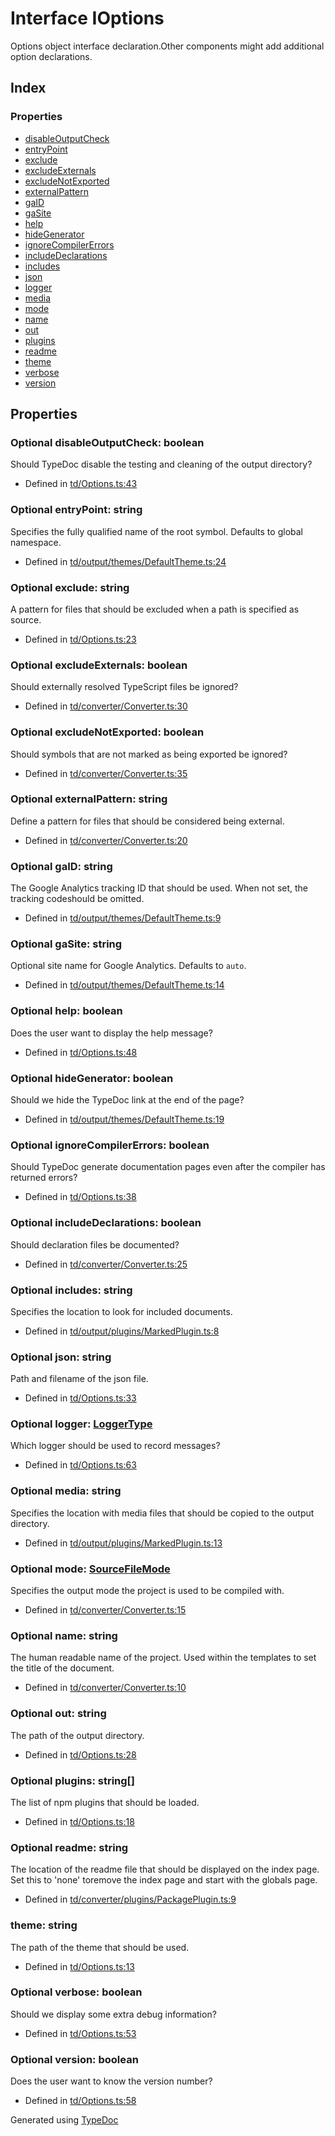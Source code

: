 # Interface IOptions
Options object interface declaration.Other components might add additional option declarations.

## Index

### Properties
* [disableOutputCheck](td.ioptions.md#disableoutputcheck)
* [entryPoint](td.ioptions.md#entrypoint)
* [exclude](td.ioptions.md#exclude)
* [excludeExternals](td.ioptions.md#excludeexternals)
* [excludeNotExported](td.ioptions.md#excludenotexported)
* [externalPattern](td.ioptions.md#externalpattern)
* [gaID](td.ioptions.md#gaid)
* [gaSite](td.ioptions.md#gasite)
* [help](td.ioptions.md#help)
* [hideGenerator](td.ioptions.md#hidegenerator)
* [ignoreCompilerErrors](td.ioptions.md#ignorecompilererrors)
* [includeDeclarations](td.ioptions.md#includedeclarations)
* [includes](td.ioptions.md#includes)
* [json](td.ioptions.md#json)
* [logger](td.ioptions.md#logger)
* [media](td.ioptions.md#media)
* [mode](td.ioptions.md#mode)
* [name](td.ioptions.md#name)
* [out](td.ioptions.md#out)
* [plugins](td.ioptions.md#plugins)
* [readme](td.ioptions.md#readme)
* [theme](td.ioptions.md#theme)
* [verbose](td.ioptions.md#verbose)
* [version](td.ioptions.md#version)

## Properties

### Optional disableOutputCheck: boolean
Should TypeDoc disable the testing and cleaning of the output directory?
* Defined in [td/Options.ts:43](https://github.com/kimamula/typedoc/blob/HEAD/src/td/Options.ts#L43)


### Optional entryPoint: string
Specifies the fully qualified name of the root symbol. Defaults to global namespace.
* Defined in [td/output/themes/DefaultTheme.ts:24](https://github.com/kimamula/typedoc/blob/HEAD/src/td/output/themes/DefaultTheme.ts#L24)


### Optional exclude: string
A pattern for files that should be excluded when a path is specified as source.
* Defined in [td/Options.ts:23](https://github.com/kimamula/typedoc/blob/HEAD/src/td/Options.ts#L23)


### Optional excludeExternals: boolean
Should externally resolved TypeScript files be ignored?
* Defined in [td/converter/Converter.ts:30](https://github.com/kimamula/typedoc/blob/HEAD/src/td/converter/Converter.ts#L30)


### Optional excludeNotExported: boolean
Should symbols that are not marked as being exported be ignored?
* Defined in [td/converter/Converter.ts:35](https://github.com/kimamula/typedoc/blob/HEAD/src/td/converter/Converter.ts#L35)


### Optional externalPattern: string
Define a pattern for files that should be considered being external.
* Defined in [td/converter/Converter.ts:20](https://github.com/kimamula/typedoc/blob/HEAD/src/td/converter/Converter.ts#L20)


### Optional gaID: string
The Google Analytics tracking ID that should be used. When not set, the tracking codeshould be omitted.
* Defined in [td/output/themes/DefaultTheme.ts:9](https://github.com/kimamula/typedoc/blob/HEAD/src/td/output/themes/DefaultTheme.ts#L9)


### Optional gaSite: string
Optional site name for Google Analytics. Defaults to `auto`.
* Defined in [td/output/themes/DefaultTheme.ts:14](https://github.com/kimamula/typedoc/blob/HEAD/src/td/output/themes/DefaultTheme.ts#L14)


### Optional help: boolean
Does the user want to display the help message?
* Defined in [td/Options.ts:48](https://github.com/kimamula/typedoc/blob/HEAD/src/td/Options.ts#L48)


### Optional hideGenerator: boolean
Should we hide the TypeDoc link at the end of the page?
* Defined in [td/output/themes/DefaultTheme.ts:19](https://github.com/kimamula/typedoc/blob/HEAD/src/td/output/themes/DefaultTheme.ts#L19)


### Optional ignoreCompilerErrors: boolean
Should TypeDoc generate documentation pages even after the compiler has returned errors?
* Defined in [td/Options.ts:38](https://github.com/kimamula/typedoc/blob/HEAD/src/td/Options.ts#L38)


### Optional includeDeclarations: boolean
Should declaration files be documented?
* Defined in [td/converter/Converter.ts:25](https://github.com/kimamula/typedoc/blob/HEAD/src/td/converter/Converter.ts#L25)


### Optional includes: string
Specifies the location to look for included documents.
* Defined in [td/output/plugins/MarkedPlugin.ts:8](https://github.com/kimamula/typedoc/blob/HEAD/src/td/output/plugins/MarkedPlugin.ts#L8)


### Optional json: string
Path and filename of the json file.
* Defined in [td/Options.ts:33](https://github.com/kimamula/typedoc/blob/HEAD/src/td/Options.ts#L33)


### Optional logger: [LoggerType](../enums/td.loggertype.md)
Which logger should be used to record messages?
* Defined in [td/Options.ts:63](https://github.com/kimamula/typedoc/blob/HEAD/src/td/Options.ts#L63)


### Optional media: string
Specifies the location with media files that should be copied to the output directory.
* Defined in [td/output/plugins/MarkedPlugin.ts:13](https://github.com/kimamula/typedoc/blob/HEAD/src/td/output/plugins/MarkedPlugin.ts#L13)


### Optional mode: [SourceFileMode](../enums/td.sourcefilemode.md)
Specifies the output mode the project is used to be compiled with.
* Defined in [td/converter/Converter.ts:15](https://github.com/kimamula/typedoc/blob/HEAD/src/td/converter/Converter.ts#L15)


### Optional name: string
The human readable name of the project. Used within the templates to set the title of the document.
* Defined in [td/converter/Converter.ts:10](https://github.com/kimamula/typedoc/blob/HEAD/src/td/converter/Converter.ts#L10)


### Optional out: string
The path of the output directory.
* Defined in [td/Options.ts:28](https://github.com/kimamula/typedoc/blob/HEAD/src/td/Options.ts#L28)


### Optional plugins: string[]
The list of npm plugins that should be loaded.
* Defined in [td/Options.ts:18](https://github.com/kimamula/typedoc/blob/HEAD/src/td/Options.ts#L18)


### Optional readme: string
The location of the readme file that should be displayed on the index page. Set this to 'none' toremove the index page and start with the globals page.
* Defined in [td/converter/plugins/PackagePlugin.ts:9](https://github.com/kimamula/typedoc/blob/HEAD/src/td/converter/plugins/PackagePlugin.ts#L9)


### theme: string
The path of the theme that should be used.
* Defined in [td/Options.ts:13](https://github.com/kimamula/typedoc/blob/HEAD/src/td/Options.ts#L13)


### Optional verbose: boolean
Should we display some extra debug information?
* Defined in [td/Options.ts:53](https://github.com/kimamula/typedoc/blob/HEAD/src/td/Options.ts#L53)


### Optional version: boolean
Does the user want to know the version number?
* Defined in [td/Options.ts:58](https://github.com/kimamula/typedoc/blob/HEAD/src/td/Options.ts#L58)



Generated using [TypeDoc](http://typedoc.io)
